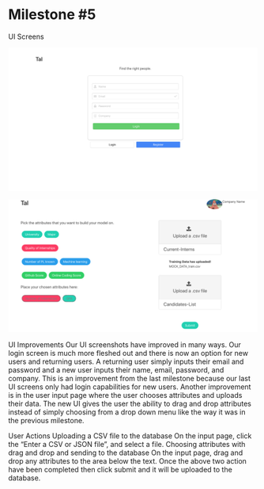 # Milestone #5

UI Screens

![login](https://github.com/ribhu97/cogs121-project/blob/alvin/images/Login-screen.png)


![input](https://github.com/ribhu97/cogs121-project/blob/alvin/images/input-page.png)



UI Improvements
Our UI screenshots have improved in many ways. Our login screen is much more fleshed out and there is now an option for new users and returning users. A returning user simply inputs their email and password and a new user inputs their name, email, password, and company. This is an improvement from the last milestone because our last UI screens only had login capabilities for new users. Another improvement is in the user input page where the user chooses attributes and uploads their data. The new UI gives the user the ability to drag and drop attributes instead of simply choosing from a drop down menu like the way it was in the previous milestone. 

User Actions
Uploading a CSV file to the database
On the input page, click the “Enter a CSV or JSON file”, and select a file.
Choosing attributes with drag and drop and sending to the database
On the input page, drag and drop any attributes to the area below the text.
Once the above two action have been completed then click submit and it will be uploaded to the database.

